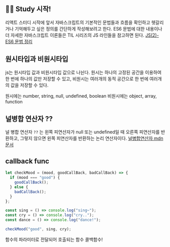## ✍🏻 Study 시작!

리액트 스터디 시작에 앞서 자바스크립트의 기본적인 문법들과 흐름을 확인하고 헷갈리거나 기억해두고 싶은 정의를 간단하게 작성해보려고 한다.
ES6 문법에 대한 내용이나 더 자세한 자바스크립트 이론들은 TIL 시리즈의 JS 라인들을 참고하면 된다. [JS(2)-ES6 문법 정리](https://velog.io/@doh_0112/JS2-ES6-%EB%AC%B8%EB%B2%95)

## 원시타입과 비원시타입

js는 원시타입 값과 비원시타입 값으로 나뉜다.
원시는 하나의 고정된 공간을 이용하여 한 번에 하나의 값만 저장할 수 있고,
비원시는 여러개의 동적 공간으로 한 번에 여러개의 값을 저장할 수 있다.

원시에는 number, string, null, undefined, boolean
비원시에는 object, array, function

## 널병합 연산자 ??

널 병합 연산자 `??` 는 왼쪽 피연산자가 null 또는 undefined일 때 오른쪽 피연산자를 반환하고, 그렇지 않으면 왼쪽 피연산자를 반환하는 논리 연산자이다.
[널병합연산자 mdn 문서](https://developer.mozilla.org/ko/docs/Web/JavaScript/Reference/Operators/Nullish_coalescing)

## callback func

```javascript
let checkMood = (mood, goodCallBack, badCallBack) => {
  if (mood === "good") {
    goodCallBack();
  } else {
    badCallBack();
  }
};

const sing = () => console.log("sing~");
const cry = () => console.log("cry..");
const dance = () => console.log("dance!");

checkMood("good", sing, cry);
```

함수의 파라미터로 전달되어 호출되는 함수 콜백함수!
